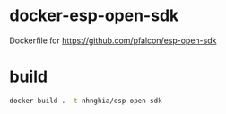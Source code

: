 # docker-esp-open-sdk
Dockerfile for https://github.com/pfalcon/esp-open-sdk

# build

```bash
docker build . -t nhnghia/esp-open-sdk
```
